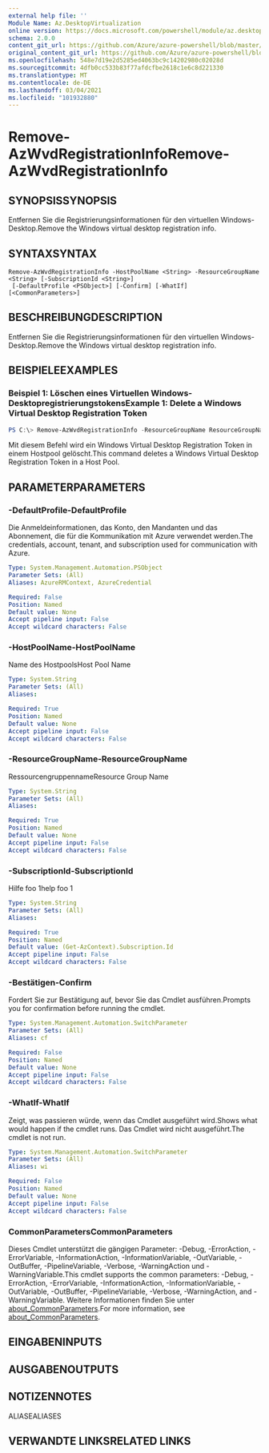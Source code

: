 ```yaml
---
external help file: ''
Module Name: Az.DesktopVirtualization
online version: https://docs.microsoft.com/powershell/module/az.desktopvirtualization/remove-azwvdregistrationinfo
schema: 2.0.0
content_git_url: https://github.com/Azure/azure-powershell/blob/master/src/DesktopVirtualization/help/Remove-AzWvdRegistrationInfo.md
original_content_git_url: https://github.com/Azure/azure-powershell/blob/master/src/DesktopVirtualization/help/Remove-AzWvdRegistrationInfo.md
ms.openlocfilehash: 548e7d19e2d5285ed4063bc9c14202980c02028d
ms.sourcegitcommit: 4dfb0cc533b83f77afdcfbe2618c1e6c8d221330
ms.translationtype: MT
ms.contentlocale: de-DE
ms.lasthandoff: 03/04/2021
ms.locfileid: "101932880"
---
```

# <span data-ttu-id="4bdc5-101">Remove-AzWvdRegistrationInfo</span><span class="sxs-lookup"><span data-stu-id="4bdc5-101">Remove-AzWvdRegistrationInfo</span></span>

## <span data-ttu-id="4bdc5-102">SYNOPSIS</span><span class="sxs-lookup"><span data-stu-id="4bdc5-102">SYNOPSIS</span></span>
<span data-ttu-id="4bdc5-103">Entfernen Sie die Registrierungsinformationen für den virtuellen Windows-Desktop.</span><span class="sxs-lookup"><span data-stu-id="4bdc5-103">Remove the Windows virtual desktop registration info.</span></span>

## <span data-ttu-id="4bdc5-104">SYNTAX</span><span class="sxs-lookup"><span data-stu-id="4bdc5-104">SYNTAX</span></span>

```
Remove-AzWvdRegistrationInfo -HostPoolName <String> -ResourceGroupName <String> [-SubscriptionId <String>]
 [-DefaultProfile <PSObject>] [-Confirm] [-WhatIf] [<CommonParameters>]
```

## <span data-ttu-id="4bdc5-105">BESCHREIBUNG</span><span class="sxs-lookup"><span data-stu-id="4bdc5-105">DESCRIPTION</span></span>
<span data-ttu-id="4bdc5-106">Entfernen Sie die Registrierungsinformationen für den virtuellen Windows-Desktop.</span><span class="sxs-lookup"><span data-stu-id="4bdc5-106">Remove the Windows virtual desktop registration info.</span></span>

## <span data-ttu-id="4bdc5-107">BEISPIELE</span><span class="sxs-lookup"><span data-stu-id="4bdc5-107">EXAMPLES</span></span>

### <span data-ttu-id="4bdc5-108">Beispiel 1: Löschen eines Virtuellen Windows-Desktopregistrierungstokens</span><span class="sxs-lookup"><span data-stu-id="4bdc5-108">Example 1: Delete a Windows Virtual Desktop Registration Token</span></span>
```powershell
PS C:\> Remove-AzWvdRegistrationInfo -ResourceGroupName ResourceGroupName -HostPoolName HostPoolName
```

<span data-ttu-id="4bdc5-109">Mit diesem Befehl wird ein Windows Virtual Desktop Registration Token in einem Hostpool gelöscht.</span><span class="sxs-lookup"><span data-stu-id="4bdc5-109">This command deletes a Windows Virtual Desktop Registration Token in a Host Pool.</span></span>

## <span data-ttu-id="4bdc5-110">PARAMETER</span><span class="sxs-lookup"><span data-stu-id="4bdc5-110">PARAMETERS</span></span>

### <span data-ttu-id="4bdc5-111">-DefaultProfile</span><span class="sxs-lookup"><span data-stu-id="4bdc5-111">-DefaultProfile</span></span>
<span data-ttu-id="4bdc5-112">Die Anmeldeinformationen, das Konto, den Mandanten und das Abonnement, die für die Kommunikation mit Azure verwendet werden.</span><span class="sxs-lookup"><span data-stu-id="4bdc5-112">The credentials, account, tenant, and subscription used for communication with Azure.</span></span>

```yaml
Type: System.Management.Automation.PSObject
Parameter Sets: (All)
Aliases: AzureRMContext, AzureCredential

Required: False
Position: Named
Default value: None
Accept pipeline input: False
Accept wildcard characters: False
```

### <span data-ttu-id="4bdc5-113">-HostPoolName</span><span class="sxs-lookup"><span data-stu-id="4bdc5-113">-HostPoolName</span></span>
<span data-ttu-id="4bdc5-114">Name des Hostpools</span><span class="sxs-lookup"><span data-stu-id="4bdc5-114">Host Pool Name</span></span>

```yaml
Type: System.String
Parameter Sets: (All)
Aliases:

Required: True
Position: Named
Default value: None
Accept pipeline input: False
Accept wildcard characters: False
```

### <span data-ttu-id="4bdc5-115">-ResourceGroupName</span><span class="sxs-lookup"><span data-stu-id="4bdc5-115">-ResourceGroupName</span></span>
<span data-ttu-id="4bdc5-116">Ressourcengruppenname</span><span class="sxs-lookup"><span data-stu-id="4bdc5-116">Resource Group Name</span></span>

```yaml
Type: System.String
Parameter Sets: (All)
Aliases:

Required: True
Position: Named
Default value: None
Accept pipeline input: False
Accept wildcard characters: False
```

### <span data-ttu-id="4bdc5-117">-SubscriptionId</span><span class="sxs-lookup"><span data-stu-id="4bdc5-117">-SubscriptionId</span></span>
<span data-ttu-id="4bdc5-118">Hilfe foo 1</span><span class="sxs-lookup"><span data-stu-id="4bdc5-118">help foo 1</span></span>

```yaml
Type: System.String
Parameter Sets: (All)
Aliases:

Required: True
Position: Named
Default value: (Get-AzContext).Subscription.Id
Accept pipeline input: False
Accept wildcard characters: False
```

### <span data-ttu-id="4bdc5-119">-Bestätigen</span><span class="sxs-lookup"><span data-stu-id="4bdc5-119">-Confirm</span></span>
<span data-ttu-id="4bdc5-120">Fordert Sie zur Bestätigung auf, bevor Sie das Cmdlet ausführen.</span><span class="sxs-lookup"><span data-stu-id="4bdc5-120">Prompts you for confirmation before running the cmdlet.</span></span>

```yaml
Type: System.Management.Automation.SwitchParameter
Parameter Sets: (All)
Aliases: cf

Required: False
Position: Named
Default value: None
Accept pipeline input: False
Accept wildcard characters: False
```

### <span data-ttu-id="4bdc5-121">-WhatIf</span><span class="sxs-lookup"><span data-stu-id="4bdc5-121">-WhatIf</span></span>
<span data-ttu-id="4bdc5-122">Zeigt, was passieren würde, wenn das Cmdlet ausgeführt wird.</span><span class="sxs-lookup"><span data-stu-id="4bdc5-122">Shows what would happen if the cmdlet runs.</span></span>
<span data-ttu-id="4bdc5-123">Das Cmdlet wird nicht ausgeführt.</span><span class="sxs-lookup"><span data-stu-id="4bdc5-123">The cmdlet is not run.</span></span>

```yaml
Type: System.Management.Automation.SwitchParameter
Parameter Sets: (All)
Aliases: wi

Required: False
Position: Named
Default value: None
Accept pipeline input: False
Accept wildcard characters: False
```

### <span data-ttu-id="4bdc5-124">CommonParameters</span><span class="sxs-lookup"><span data-stu-id="4bdc5-124">CommonParameters</span></span>
<span data-ttu-id="4bdc5-125">Dieses Cmdlet unterstützt die gängigen Parameter: -Debug, -ErrorAction, -ErrorVariable, -InformationAction, -InformationVariable, -OutVariable, -OutBuffer, -PipelineVariable, -Verbose, -WarningAction und -WarningVariable.</span><span class="sxs-lookup"><span data-stu-id="4bdc5-125">This cmdlet supports the common parameters: -Debug, -ErrorAction, -ErrorVariable, -InformationAction, -InformationVariable, -OutVariable, -OutBuffer, -PipelineVariable, -Verbose, -WarningAction, and -WarningVariable.</span></span> <span data-ttu-id="4bdc5-126">Weitere Informationen finden Sie unter [about_CommonParameters](http://go.microsoft.com/fwlink/?LinkID=113216).</span><span class="sxs-lookup"><span data-stu-id="4bdc5-126">For more information, see [about_CommonParameters](http://go.microsoft.com/fwlink/?LinkID=113216).</span></span>

## <span data-ttu-id="4bdc5-127">EINGABEN</span><span class="sxs-lookup"><span data-stu-id="4bdc5-127">INPUTS</span></span>

## <span data-ttu-id="4bdc5-128">AUSGABEN</span><span class="sxs-lookup"><span data-stu-id="4bdc5-128">OUTPUTS</span></span>

## <span data-ttu-id="4bdc5-129">NOTIZEN</span><span class="sxs-lookup"><span data-stu-id="4bdc5-129">NOTES</span></span>

<span data-ttu-id="4bdc5-130">ALIASE</span><span class="sxs-lookup"><span data-stu-id="4bdc5-130">ALIASES</span></span>

## <span data-ttu-id="4bdc5-131">VERWANDTE LINKS</span><span class="sxs-lookup"><span data-stu-id="4bdc5-131">RELATED LINKS</span></span>

